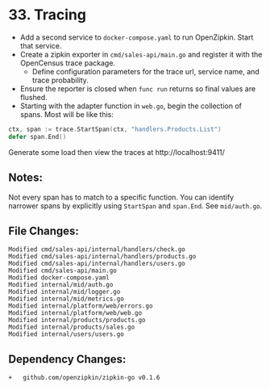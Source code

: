 # 33. Tracing

- Add a second service to `docker-compose.yaml` to run OpenZipkin. Start that service.
- Create a zipkin exporter in `cmd/sales-api/main.go` and register it with the OpenCensus trace package.
  - Define configuration parameters for the trace url, service name, and trace probability.
- Ensure the reporter is closed when `func run` returns so final values are flushed.
- Starting with the adapter function in `web.go`, begin the collection of spans. Most will be like this:

```go
ctx, span := trace.StartSpan(ctx, "handlers.Products.List")
defer span.End()
```

Generate some load then view the traces at http://localhost:9411/

## Notes:

Not every span has to match to a specific function. You can identify narrower
spans by explicitly using `StartSpan` and `span.End`. See `mid/auth.go`.


## File Changes:

```
Modified cmd/sales-api/internal/handlers/check.go
Modified cmd/sales-api/internal/handlers/products.go
Modified cmd/sales-api/internal/handlers/users.go
Modified cmd/sales-api/main.go
Modified docker-compose.yaml
Modified internal/mid/auth.go
Modified internal/mid/logger.go
Modified internal/mid/metrics.go
Modified internal/platform/web/errors.go
Modified internal/platform/web/web.go
Modified internal/products/products.go
Modified internal/products/sales.go
Modified internal/users/users.go
```

## Dependency Changes:

```
+ 	github.com/openzipkin/zipkin-go v0.1.6
```